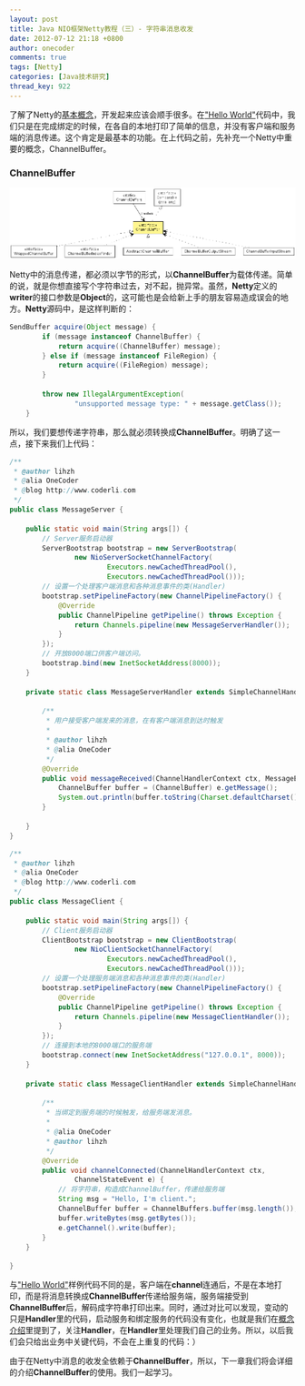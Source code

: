 ```yaml
---
layout: post
title: Java NIO框架Netty教程（三）- 字符串消息收发
date: 2012-07-12 21:18 +0800
author: onecoder
comments: true
tags: [Netty]
categories: [Java技术研究]
thread_key: 922
---
```


了解了Netty的<a href="http://www.coderli.com/netty-two-concepts/" target="\_blank">基本概念</a>，开发起来应该会顺手很多。在<a href="http://www.coderli.com/netty-course-hello-world/" target="\_blank">"Hello World"</a>代码中，我们只是在完成绑定的时候，在各自的本地打印了简单的信息，并没有客户端和服务端的消息传递。这个肯定是最基本的功能。在上代码之前，先补充一个Netty中重要的概念，ChannelBuffer。

### ChannelBuffer

![](/images/oldposts/CT0dH.jpg)

Netty中的消息传递，都必须以字节的形式，以**ChannelBuffer**为载体传递。简单的说，就是你想直接写个字符串过去，对不起，抛异常。虽然，**Netty**定义的**writer**的接口参数是**Object**的，这可能也是会给新上手的朋友容易造成误会的地方。**Netty**源码中，是这样判断的：

```java
SendBuffer acquire(Object message) {
        if (message instanceof ChannelBuffer) {
            return acquire((ChannelBuffer) message);
        } else if (message instanceof FileRegion) {
            return acquire((FileRegion) message);
        }

        throw new IllegalArgumentException(
                "unsupported message type: " + message.getClass());
    }
```

所以，我们要想传递字符串，那么就必须转换成**ChannelBuffer**。明确了这一点，接下来我们上代码：

```java
/**
 * @author lihzh
 * @alia OneCoder
 * @blog http://www.coderli.com
 */
public class MessageServer {

	public static void main(String args[]) {
		// Server服务启动器
		ServerBootstrap bootstrap = new ServerBootstrap(
				new NioServerSocketChannelFactory(
						Executors.newCachedThreadPool(),
						Executors.newCachedThreadPool()));
		// 设置一个处理客户端消息和各种消息事件的类(Handler)
		bootstrap.setPipelineFactory(new ChannelPipelineFactory() {
			@Override
			public ChannelPipeline getPipeline() throws Exception {
				return Channels.pipeline(new MessageServerHandler());
			}
		});
		// 开放8000端口供客户端访问。
		bootstrap.bind(new InetSocketAddress(8000));
	}

	private static class MessageServerHandler extends SimpleChannelHandler {

		/**
		 * 用户接受客户端发来的消息，在有客户端消息到达时触发
		 * 
		 * @author lihzh
		 * @alia OneCoder
		 */
		@Override
		public void messageReceived(ChannelHandlerContext ctx, MessageEvent e) {
			ChannelBuffer buffer = (ChannelBuffer) e.getMessage();
			System.out.println(buffer.toString(Charset.defaultCharset()));
		}

	}
}
```

```java
/**
 * @author lihzh
 * @alia OneCoder
 * @blog http://www.coderli.com
 */
public class MessageClient {

	public static void main(String args[]) {
		// Client服务启动器
		ClientBootstrap bootstrap = new ClientBootstrap(
				new NioClientSocketChannelFactory(
						Executors.newCachedThreadPool(),
						Executors.newCachedThreadPool()));
		// 设置一个处理服务端消息和各种消息事件的类(Handler)
		bootstrap.setPipelineFactory(new ChannelPipelineFactory() {
			@Override
			public ChannelPipeline getPipeline() throws Exception {
				return Channels.pipeline(new MessageClientHandler());
			}
		});
		// 连接到本地的8000端口的服务端
		bootstrap.connect(new InetSocketAddress("127.0.0.1", 8000));
	}

	private static class MessageClientHandler extends SimpleChannelHandler {

		/**
		 * 当绑定到服务端的时候触发，给服务端发消息。
		 * 
		 * @alia OneCoder
		 * @author lihzh
		 */
		@Override
		public void channelConnected(ChannelHandlerContext ctx,
				ChannelStateEvent e) {
			// 将字符串，构造成ChannelBuffer，传递给服务端
			String msg = "Hello, I'm client.";
			ChannelBuffer buffer = ChannelBuffers.buffer(msg.length());
			buffer.writeBytes(msg.getBytes());
			e.getChannel().write(buffer);
		}
	}

}
```
与<a href="http://www.coderli.com/netty-course-hello-world/" target="\_blank">"Hello World"</a>样例代码不同的是，客户端在**channel**连通后，不是在本地打印，而是将消息转换成**ChannelBuffer**传递给服务端，服务端接受到**ChannelBuffer**后，解码成字符串打印出来。同时，通过对比可以发现，变动的只是**Handler**里的代码，启动服务和绑定服务的代码没有变化，也就是我们在<a href="http://www.coderli.com/netty-two-concepts/" target="\_blank">概念介绍</a>里提到了，关注**Handler**，在**Handler**里处理我们自己的业务。所以，以后我们会只给出业务中关键代码，不会在上重复的代码：）

由于在Netty中消息的收发全依赖于**ChannelBuffer**，所以，下一章我们将会详细的介绍**ChannelBuffer**的使用。我们一起学习。